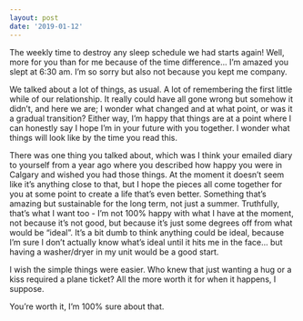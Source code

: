 ```yaml
---
layout: post
date: '2019-01-12'
---
```


The weekly time to destroy any sleep schedule we had starts again! Well, more for you than for me because of the time difference... I’m amazed you slept at 6:30 am. I’m so sorry but also not because you kept me company. 

We talked about a lot of things, as usual. A lot of remembering the first little while of our relationship. It really could have all gone wrong but somehow it didn’t, and here we are; I wonder what changed and at what point, or was it a gradual transition? Either way, I’m happy that things are at a point where I can honestly say I hope I’m in your future with you together. I wonder what things will look like by the time you read this. 

There was one thing you talked about, which was I think your emailed diary to yourself from a year ago where you described how happy you were in Calgary and wished you had those things. At the moment it doesn’t seem like it’s anything close to that, but I hope the pieces all come together for you at some point to create a life that’s even better. Something that’s amazing but sustainable for the long term, not just a summer. Truthfully, that’s what I want too - I’m not 100% happy with what I have at the moment, not because it’s not good, but because it’s just some degrees off from what would be “ideal”. It’s a bit dumb to think anything could be ideal, because I’m sure I don’t actually know what’s ideal until it hits me in the face... but having a washer/dryer in my unit would be a good start. 

I wish the simple things were easier. Who knew that just wanting a hug or a kiss required a plane ticket? All the more worth it for when it happens, I suppose. 

You’re worth it, I’m 100% sure about that. 